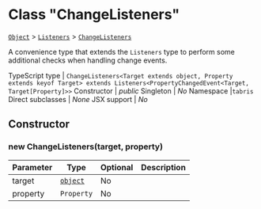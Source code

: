 ---
---
# Class "ChangeListeners"

<span style="white-space:nowrap;">[`Object`](https://developer.mozilla.org/en-US/docs/Web/JavaScript/Reference/Global_Objects/Object)</span> > <span style="white-space:nowrap;">[`Listeners`](Listeners.md)</span> > <span style="white-space:nowrap;">[`ChangeListeners`](ChangeListeners.md)</span>

A convenience type that extends the `Listeners` type to perform some additional checks when handling change events.


TypeScript type | `ChangeListeners<Target extends object, Property extends keyof Target> extends Listeners<PropertyChangedEvent<Target, Target[Property]>>`
Constructor | *public*
Singleton | *No*
Namespace |`tabris`
Direct subclasses | *None*
JSX support | *No*


## Constructor

### new ChangeListeners(target, property)

Parameter|Type|Optional|Description
-|-|-|-
target | <span style="white-space:nowrap;">[`object`](https://developer.mozilla.org/en-US/docs/Web/JavaScript/Reference/Global_Objects/Object)</span> | No | 
property | <span style="white-space:nowrap;">`Property`</span> | No | 
